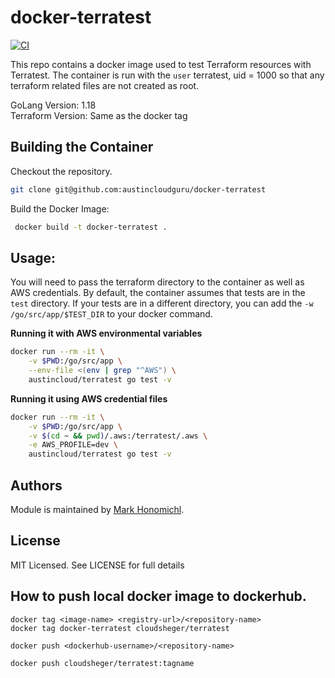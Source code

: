 # docker-terratest
[![CI](https://github.com/austincloudguru/docker-terratest/workflows/CI/badge.svg?event=push)](https://github.com/austincloudguru/docker-terratest/actions?query=workflow%3ACI)

This repo contains a docker image used to test Terraform resources with Terratest.  The container is run with the `user` terratest, uid = 1000 so that any terraform related files are not created as root.

GoLang Version: 1.18  
Terraform Version: Same as the docker tag

## Building the Container
Checkout the repository.
```bash
git clone git@github.com:austincloudguru/docker-terratest
```

Build the Docker Image:
```bash
 docker build -t docker-terratest .
```

## Usage:
You will need to pass the terraform directory to the container as well as AWS credentials. By default, the container assumes that tests are in the `test` directory.  If your tests are in a different directory, you can add the `-w /go/src/app/$TEST_DIR` to your docker command.

__Running it with AWS environmental variables__
```bash
docker run --rm -it \
    -v $PWD:/go/src/app \
    --env-file <(env | grep "^AWS") \
    austincloud/terratest go test -v
```

__Running it using AWS credential files__ 
```bash
docker run --rm -it \
    -v $PWD:/go/src/app \
    -v $(cd ~ && pwd)/.aws:/terratest/.aws \
    -e AWS_PROFILE=dev \
    austincloud/terratest go test -v
```


## Authors
Module is maintained by [Mark Honomichl](https://github.com/austincloudguru).

## License
MIT Licensed.  See LICENSE for full details

## How to push local docker image to dockerhub.

```
docker tag <image-name> <registry-url>/<repository-name>
docker tag docker-terratest cloudsheger/terratest
```
```
docker push <dockerhub-username>/<repository-name>

docker push cloudsheger/terratest:tagname
```